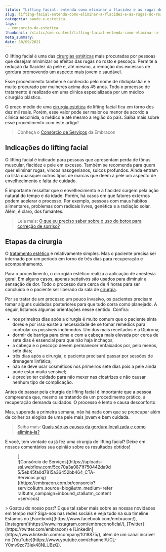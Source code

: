 ```yaml
---
titulo: "Lifting facial: entenda como eliminar a flacidez e as rugas do rosto"
slug: lifting-facial-entenda-como-eliminar-a-flacidez-e-as-rugas-do-rosto
categoria: saude-e-estetica
tags:
 - consorcio-de-estetica
thumbnail: /static/cms-content/lifting-facial-entenda-como-eliminar-a-flacidez-e-as-rugas-do-rosto.jpeg
meta_summary: 
date: 30/09/2021
---
```

O lifting facial é uma das [cirurgias estéticas](https://www.embracon.com.br/blog/tudo-sobre-o-consorcio-de-cirurgia-plastica-embracon) mais procuradas por pessoas que desejam minimizar os efeitos das rugas no rosto e pescoço. Permite a redução da flacidez da pele e, até mesmo, a remoção dos excessos de gordura promovendo um aspecto mais jovem e saudável.

Esse procedimento também é conhecido pelo nome de ritidoplastia e é muito procurado por mulheres acima dos 45 anos. Todo o processo de tratamento é realizado em uma clínica especializada por um médico cirurgião plástico.

O preço médio de uma [cirurgia estética](https://www.embracon.com.br/blog/o-que-e-e-como-funciona-o-consorcio-para-cirurgia) de lifting facial fica em torno dos dez mil reais. Porém, esse valor pode ser maior ou menor de acordo a clínica escolhida, o médico e até mesmo a região do país. Saiba mais sobre esse procedimento com este artigo!

> Conheça o [Consórcio de Serviços](https://www.embracon.com.br/consorcio-servicos) da Embracon

Indicações do lifting facial
----------------------------

O lifting facial é indicado para pessoas que apresentam perda de tônus muscular, flacidez e pele em excesso. Também se recomenda para quem quer eliminar rugas, vincos nasogenianos, sulcos profundos. Ainda entram na lista quaisquer outros tipos de marcas que deem à pele um aspecto de envelhecimento e falta de cuidado.

É importante ressaltar que o envelhecimento e a flacidez surgem pela ação natural do tempo e da idade. Porém, há casos em que fatores externos podem acelerar o processo. Por exemplo, pessoas com maus hábitos alimentares, problemas com radicais livres, genética e a radiação solar. Além, é claro, dos fumantes.

> Leia mais: [O que eu preciso saber sobre o uso do botox para correção de sorriso?](https://www.embracon.com.br/blog/o-que-eu-preciso-saber-sobre-o-uso-do-botox-para-correcao-de-sorriso)

Etapas da cirurgia
------------------

O [tratamento estético](https://www.embracon.com.br/blog/procedimentos-esteticos-para-emagrecer-quais-sao-os-melhores) é relativamente simples. Mas o paciente precisa ser internado por um período em torno de três dias para recuperação e acompanhamento.

Para o procedimento, o cirurgião estético realiza a aplicação de anestesia geral. Em alguns casos, apenas sedativos são usados para diminuir a sensação de dor. Todo o processo dura cerca de 4 horas para ser concluído e o paciente ser liberado da sala de [cirurgia](https://www.embracon.com.br/blog/como-escolher-um-consorcio-de-cirurgia-plastica-em-6-passos).

Por se tratar de um processo um pouco invasivo, os pacientes precisam tomar alguns cuidados posteriores para que tudo corra como planejado. A seguir, listamos algumas orientações nesse sentido. Confira:

- nos primeiros dias após a cirurgia é muito comum que o paciente sinta dores e por isso existe a necessidade de se tomar remédios para controlar os possíveis incômodos. Um dos mais receitados é a Dipirona;
- dormir de barriga para cima e com a cabeça mais elevada por cerca de sete dias é essencial para que não haja inchaços;
- a cabeça e o pescoço devem permanecer enfaixados por, pelo menos, sete dias;
- três dias após a cirurgia, o paciente precisará passar por sessões de drenagem linfática;
- não se deve usar cosméticos nos primeiros sete dias pois a pele ainda pode estar muito sensível;
- é preciso ter cuidado para não mexer nas cicatrizes e não causar nenhum tipo de complicação.

Antes de passar pela cirurgia de lifting facial é importante que a pessoa compreenda que, mesmo se tratando de um procedimento prático, a recuperação demanda cuidados. O processo é lento e causa desconforto.

Mas, superada a primeira semana, não há nada com que se preocupar além de colher os elogios de uma pele mais jovem e bem cuidada.

> Saiba mais: [Quais são as causas da gordura localizada e como eliminá-la?](https://www.embracon.com.br/blog/quais-sao-as-causas-da-gordura-localizada-e-como-elimina-la)

E você, tem vontade ou já fez uma cirurgia de lifting facial? Deixe em nossos comentários sua opinião sobre os resultados obtidos!

<figure class="w-richtext-figure-type-image w-richtext-align-center" style="max-width:310px">[<div>![Consórcio de Serviços](https://uploads-ssl.webflow.com/5cc70a3a0871f750442da9d5/5eb45fa0d7815a36452bb464_CTA-Servicos.png)</div>](https://embracon.com.br/consorcio?servico&utm_source=blog&utm_medium=referral&utm_campaign=inbound_cta&utm_content=servicos)</figure>> Gostou do nosso post? E que tal saber mais sobre as nossas novidades em tempo real? Siga-nos nas redes sociais e veja tudo na sua timeline. Estamos no [Facebook](https://www.facebook.com/embracon/), [Instagram](https://www.instagram.com/embraconoficial/), [Twitter](https://twitter.com/embracon) e [LinkedIn](https://www.linkedin.com/company/1018875/), além de um canal incrível no [YouTube](https://www.youtube.com/channel/UCL-Y0mv9zc73Iek48NLUBzQ).
